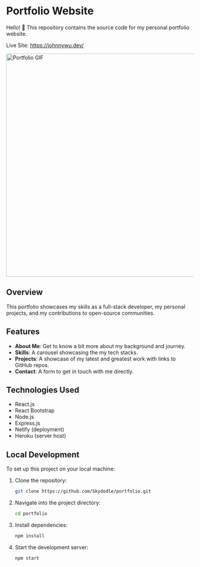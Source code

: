 # Portfolio Website

Hello! 👋 This repository contains the source code for my personal portfolio website.

Live Site: https://johnnywu.dev/

[<img src="https://media.giphy.com/media/v1.Y2lkPTc5MGI3NjExNW5ydXBuZWV0OW96eTB5MjBteWNwOHV1ZmJwenYzNHN0ZG5oMnlpZyZlcD12MV9pbnRlcm5hbF9naWZfYnlfaWQmY3Q9Zw/yE5bOeen0tJKSzCh9w/giphy-downsized-large.gif" width="600" alt="Portfolio GIF">](https://media.giphy.com/media/yE5bOeen0tJKSzCh9w/giphy.gif)


## Overview

This portfolio showcases my skills as a full-stack developer, my personal projects, and my contributions to open-source communities.

## Features

- **About Me**: Get to know a bit more about my background and journey.
- **Skills**: A carousel showcasing the my tech stacks.
- **Projects**: A showcase of my latest and greatest work with links to GitHub repos.
- **Contact**: A form to get in touch with me directly. 

## Technologies Used

- React.js
- React Bootstrap
- Node.js
- Express.js
- Netify (deployment)
- Heroku (server host)

## Local Development

To set up this project on your local machine:

1. Clone the repository:
   ```bash
   git clone https://github.com/Skydodle/portfolio.git
   ```
2. Navigate into the project directory:
   ```bash
   cd portfolio
   ```
3. Install dependencies:
   ```bash
   npm install
   ```
4. Start the development server:
   ```bash
   npm start
   ```


